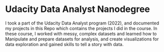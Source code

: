 # Udacity Data Analyst Nanodegree
I took a part of the Udacity Data Analyst program (2022), and documented my projects in this Repo which contains the projects I did in the course. In these course, I worked with messy, complex datasets and learned how to Manipulate and prepare datasets for analysis, and create visualizations for data exploration and gained skills to tell a story with data.
